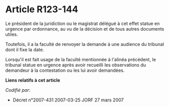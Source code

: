 # Article R123-144

Le président de la juridiction ou le magistrat délégué à cet effet statue en urgence par ordonnance, au vu de la décision et
de tous autres documents utiles.

Toutefois, il a la faculté de renvoyer la demande à une audience du tribunal dont il fixe la date.

Lorsqu'il est fait usage de la faculté mentionnée à l'alinéa précédent, le tribunal statue en urgence après avoir recueilli
les observations du demandeur à la contestation ou les lui avoir demandées.

**Liens relatifs à cet article**

_Codifié par_:

  - Décret n°2007-431 2007-03-25 JORF 27 mars 2007
